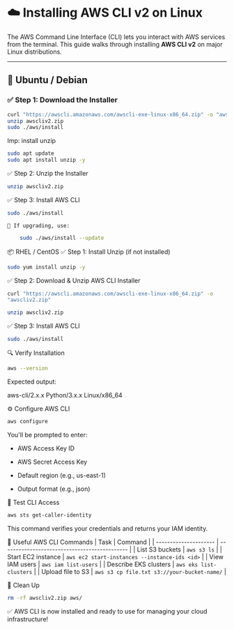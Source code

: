 # ☁️ Installing AWS CLI v2 on Linux

The AWS Command Line Interface (CLI) lets you interact with AWS services from the terminal. This guide walks through installing **AWS CLI v2** on major Linux distributions.

---

## 🐧 Ubuntu / Debian

### ✅ Step 1: Download the Installer

```bash
curl "https://awscli.amazonaws.com/awscli-exe-linux-x86_64.zip" -o "awscliv2.zip"
unzip awscliv2.zip
sudo ./aws/install

```

Imp: install unzip
```bash
sudo apt update
sudo apt install unzip -y
```

✅ Step 2: Unzip the Installer
```bash
unzip awscliv2.zip
```

✅ Step 3: Install AWS CLI
```bash
sudo ./aws/install
```
    📌 If upgrading, use:
```bash
    sudo ./aws/install --update
```
📦 RHEL / CentOS
✅ Step 1: Install Unzip (if not installed)
```bash
sudo yum install unzip -y
```
✅ Step 2: Download & Unzip AWS CLI Installer
```bash
curl "https://awscli.amazonaws.com/awscli-exe-linux-x86_64.zip" -o 
"awscliv2.zip"

unzip awscliv2.zip
```
✅ Step 3: Install AWS CLI
```bash
sudo ./aws/install
```
🔍 Verify Installation
```bash
aws --version
```
Expected output:

aws-cli/2.x.x Python/3.x.x Linux/x86_64

⚙️ Configure AWS CLI
```bash
aws configure
```
You'll be prompted to enter:

- AWS Access Key ID

- AWS Secret Access Key

- Default region (e.g., us-east-1)

- Output format (e.g., json)

🧪 Test CLI Access
```bash
aws sts get-caller-identity
```
This command verifies your credentials and returns your IAM identity.


🔧 Useful AWS CLI Commands
| Task                  | Command                                       |
| --------------------- | --------------------------------------------- |
| List S3 buckets       | `aws s3 ls`                                   |
| Start EC2 instance    | `aws ec2 start-instances --instance-ids <id>` |
| View IAM users        | `aws iam list-users`                          |
| Describe EKS clusters | `aws eks list-clusters`                       |
| Upload file to S3     | `aws s3 cp file.txt s3://your-bucket-name/`   |


🧹 Clean Up
```bash
rm -rf awscliv2.zip aws/
```

✅ AWS CLI is now installed and ready to use for managing your cloud infrastructure!
